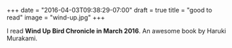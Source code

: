 +++
date = "2016-04-03T09:38:29-07:00"
draft = true
title = "good to read"
image = "wind-up.jpg"
+++

I read **Wind Up Bird Chronicle in March 2016**. An awesome book by Haruki Murakami.
